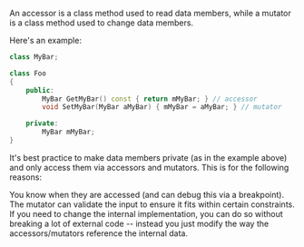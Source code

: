 An accessor is a class method used to read data members,
while a mutator is a class method used to change data members.

Here's an example:

```cpp
class MyBar;

class Foo
{
    public:
        MyBar GetMyBar() const { return mMyBar; } // accessor
        void SetMyBar(MyBar aMyBar) { mMyBar = aMyBar; } // mutator

    private:
        MyBar mMyBar;
}
```

It's best practice to make data members private (as in the example above) 
and only access them via accessors and mutators. This is for the following reasons:

You know when they are accessed (and can debug this via a breakpoint).
The mutator can validate the input to ensure it fits within certain constraints.
If you need to change the internal implementation, you can do so without breaking 
a lot of external code -- instead you just modify the way the accessors/mutators 
reference the internal data.

